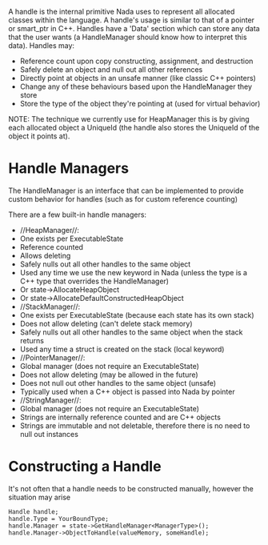 A handle is the internal primitive Nada uses to represent all allocated classes within the language. A handle's usage is similar to that of a pointer or smart_ptr in C++. Handles have a 'Data' section which can store any data that the user wants (a HandleManager should know how to interpret this data). Handles may:

- Reference count upon copy constructing, assignment, and destruction
- Safely delete an object and null out all other references
- Directly point at objects in an unsafe manner (like classic C++ pointers)
- Change any of these behaviours based upon the HandleManager they store
- Store the type of the object they're pointing at (used for virtual behavior)

NOTE: The technique we currently use for HeapManager this is by giving each allocated object a UniqueId (the handle also stores the UniqueId of the object it points at).

 #  Handle Managers

The HandleManager is an interface that can be implemented to provide custom behavior for handles (such as for custom reference counting)

There are a few built-in handle managers:

- //HeapManager//:
 - One exists per ExecutableState
 - Reference counted
 - Allows deleting
 - Safely nulls out all other handles to the same object
 - Used any time we use the new keyword in Nada (unless the type is a C++ type that overrides the HandleManager)
 - Or state->AllocateHeapObject
 - Or state->AllocateDefaultConstructedHeapObject
- //StackManager//:
 - One exists per ExecutableState (because each state has its own stack)
 - Does not allow deleting (can't delete stack memory)
 - Safely nulls out all other handles to the same object when the stack returns
 - Used any time a struct is created on the stack (local keyword)
- //PointerManager//:
 - Global manager (does not require an ExecutableState)
 - Does not allow deleting (may be allowed in the future)
 - Does not null out other handles to the same object (unsafe)
 - Typically used when a C++ object is passed into Nada by pointer
- //StringManager//:
 - Global manager (does not require an ExecutableState)
 - Strings are internally reference counted and are C++ objects
 - Strings are immutable and not deletable, therefore there is no need to null out instances

 #  Constructing a Handle
It's not often that a handle needs to be constructed manually, however the situation may arise
```
Handle handle;
handle.Type = YourBoundType;
handle.Manager = state->GetHandleManager<ManagerType>();
handle.Manager->ObjectToHandle(valueMemory, someHandle);
``` 

 